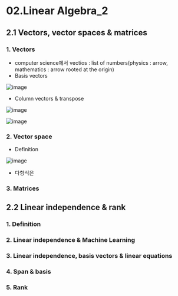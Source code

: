 02.Linear Algebra_2
=====

## 2.1 Vectors, vector spaces & matrices

### 1. Vectors
- computer science에서 vectios : list of numbers(physics : arrow, mathematics : arrow rooted at the origin)
- Basis vectors 

![image](https://user-images.githubusercontent.com/60006301/93488217-10e73600-f941-11ea-984e-d2ff026d50c4.png)

- Column vectors & transpose

![image](https://user-images.githubusercontent.com/60006301/93488437-53107780-f941-11ea-9306-434347a4582f.png)

![image](https://user-images.githubusercontent.com/60006301/93488531-70454600-f941-11ea-9f5a-81cfb5306c0b.png)

### 2. Vector space
- Definition

![image](https://user-images.githubusercontent.com/60006301/93488743-a71b5c00-f941-11ea-9b16-0c8616e4c154.png)

- 다항식은 
### 3. Matrices

## 2.2 Linear independence & rank

### 1. Definition
### 2. Linear independence & Machine Learning
### 3. Linear independence, basis vectors & linear equations
### 4. Span & basis
### 5. Rank

